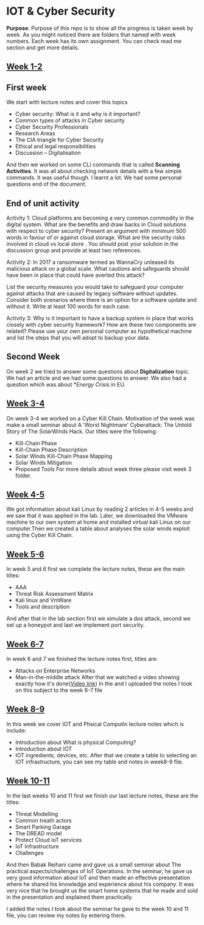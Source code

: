 # IOT & Cyber Security

**Purpose**: Purpose of this repo is to show all the progress is taken week by week. As you might noticed there are
folders that named with week numbers. Each week has its own assignment. You can check read me section and get more details.

<h2><a href="https://github.com/Akil-Evlat/Akil-Evlat-IoT-and-Cyber-Security-E-portfolio/tree/main/Week1-2">Week 1-2</a></h2>
<h2> First week </h2>
We start with lecture notes and cover this topics

- Cyber security: What is it and why is it important?
- Common types of attacks in Cyber security
- Cyber Security Professionals
- Research Areas
- The CIA triangle for Cyber Security
- Ethical and legal responsibilities
- Discussion – Digitalisation

And then we worked on some CLI commands that is called **Scanning Activities**. It was all about checking network details with a few simple commands.
It was useful though. I learnt a lot. We had some personal questions end of the document.

## End of unit activity
Activity 1: 
Cloud platforms are becoming a very common commodity in the digital system. What are the benefits and draw backs in Cloud solutions with respect to cyber security? Present an argument with minimum 500 words in favour of or against cloud storage. What are the security risks involved in cloud vs local store . You should post your solution in the discussion group and provide at least two references.

Activity 2: 
In 2017 a ransomware termed as WannaCry unleased its malicious attack on a global scale. What cautions and safeguards should have been in place that could have averted this attack?

List the security measures you would take to safeguard your computer against attacks that are caused by legacy software without updates. Consider both scenarios where there is an option for a software update and without it. Write at least 100 words for each case.

Activity 3: 
Why is it important to have a backup system in place that works closely with cyber security framework? How are these two components are related? Please use your own personal computer as hypothetical machine and list the steps that you will adopt to backup your data.

<h2> Second Week </h2>

On week 2 we tried to answer some questions about **Digitalization** topic. We had an article and we had some questions to answer. We also had a question which was about \*_Energy Crisis_ in EU.

<h2><a href="https://github.com/Akil-Evlat/Akil-Evlat-IoT-and-Cyber-Security-E-portfolio/tree/main/Week3-4">Week 3-4</a></h2>

On week 3-4 we worked on a Cyber Kill Chain. Motivation of the week was make a small seminar about A 'Worst Nightmare' Cyberattack: The Untold Story of The SolarWinds Hack. Our titles were the following:

- Kill-Chain Phase
- Kill-Chain Phase Description
- Solar Winds Kill-Chain Phase Mapping
- Solar Winds Mitigation
- Proposed Tools
  For more details about week three please visit week 3 folder.

<h2><a href="https://github.com/Akil-Evlat/Akil-Evlat-IoT-and-Cyber-Security-E-portfolio/tree/main/Week4-5">Week 4-5</a></h2>

We got information about kali Linux by reading 2 articles in 4-5 weeks and we saw that it was applied in the lab. Later, we downloaded the VMware machine to our own system at home and installed virtual kali Linux on our computer.Then we created a table about analyses the solar winds exploit using the Cyber Kill Chain.

<h2><a href="https://github.com/Akil-Evlat/Akil-Evlat-IoT-and-Cyber-Security-E-portfolio/tree/main/Week5-6">Week 5-6</a></h2>

In week 5 and 6 first we complete the lecture notes, these are the main titles:

- AAA
- Threat Risk Assessment Matrix
- Kali linux and VmWare
- Tools and description

And after that in the lab section first we simulate a dos attack, second we set up a honeypot and last we implement port security.

<h2><a href="https://github.com/Akil-Evlat/Akil-Evlat-IoT-and-Cyber-Security-E-portfolio/tree/main/Week6-7">Week 6-7</a></h2>

In week 6 and 7 we finished the lecture notes first, titles are:
- Attacks on Enterprise Networks
- Man-in-the-middle attack
After that we watched a video showing exactly how it's done(<a href="https://youtu.be/p4pLVN_hVsU">Video link</a>)
 In the and I uploaded the notes I took on this subject to the week 6-7 file

 <h2><a href="https://github.com/Akil-Evlat/Akil-Evlat-IoT-and-Cyber-Security-E-portfolio/tree/main/Week8-9">Week 8-9</a></h2>

In this week we cover IOT and Phsical Computin lecture notes which is include:
- Introduction about What is physical Computing?
- Introduction about IOT 
- IOT ingredients, devices, etc.
After that we create a table to selecting an IOT infrastructure, you can see my table and notes in week8-9 file.

<h2><a href="https://github.com/Akil-Evlat/Akil-Evlat-IoT-and-Cyber-Security-E-portfolio/tree/main/Week10-11">Week 10-11</a></h2>

In the last weeks 10 and 11 first we finish our last lecture notes, these are the titles:
- Threat Modelling
- Common treath actors
- Smart Parking Garage
- The DREAD model
- Protect Cloud IoT services
- IoT Infrastructure
- Challenges

And then Babak Reihani came and gave us a small seminar about The practical aspects/challenges of IoT Operations.
In the seminar, he gave us very good information about IoT and then made an effective presentation where he shared his knowledge and experience about his company.
It was very nice that he brought us the smart home systems that he made and sold in the presentation and explained them practically.

I added the notes I took about the seminar he gave to the week 10 and 11 file, you can review my notes by entering there.